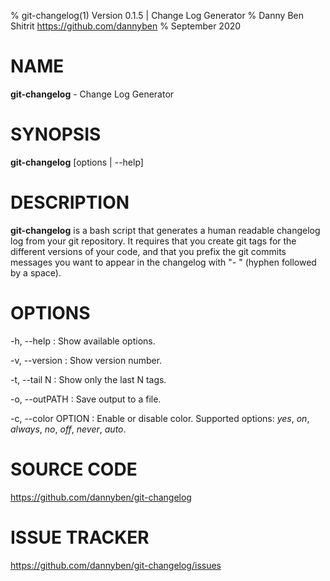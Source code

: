 % git-changelog(1) Version 0.1.5 | Change Log Generator
% Danny Ben Shitrit <https://github.com/dannyben>
% September 2020

<!-- Reference: https://linux.die.net/man/5/pandoc_markdown -->


NAME
==================================================

**git-changelog** - Change Log Generator


SYNOPSIS
==================================================

**git-changelog** [options | --help]


DESCRIPTION
==================================================

**git-changelog** is a bash script that generates a human readable changelog
log from your git repository. It requires that you create git tags for 
the different versions of your code, and that you prefix the git commits
messages you want to appear in the changelog with "- " (hyphen followed
by a space).


OPTIONS
==================================================

-h, --help
:    Show available options.

-v, --version
:    Show version number.

-t, --tail N
:    Show only the last N tags.

-o, --outPATH
:    Save output to a file.

-c, --color OPTION
:    Enable or disable color.
     Supported options: *yes*, *on*, *always*, *no*, *off*, *never*, *auto*.


SOURCE CODE
==================================================

https://github.com/dannyben/git-changelog


ISSUE TRACKER
==================================================

https://github.com/dannyben/git-changelog/issues
